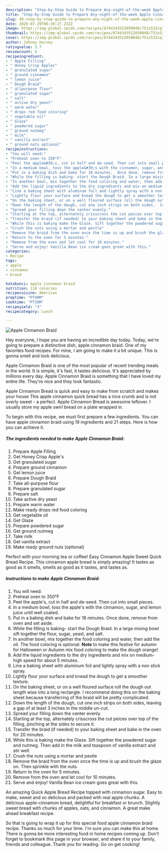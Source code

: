 ```yaml
---
description: "Step-by-Step Guide to Prepare Any-night-of-the-week Apple Cinnamon Braid"
title: "Step-by-Step Guide to Prepare Any-night-of-the-week Apple Cinnamon Braid"
slug: 40-step-by-step-guide-to-prepare-any-night-of-the-week-apple-cinnamon-braid
date: 2020-07-29T08:39:27.232Z
image: https://img-global.cpcdn.com/recipes/6744343522050048/751x532cq70/apple-cinnamon-braid-recipe-main-photo.jpg
thumbnail: https://img-global.cpcdn.com/recipes/6744343522050048/751x532cq70/apple-cinnamon-braid-recipe-main-photo.jpg
cover: https://img-global.cpcdn.com/recipes/6744343522050048/751x532cq70/apple-cinnamon-braid-recipe-main-photo.jpg
author: Johnny Harvey
ratingvalue: 3.7
reviewcount: 4
recipeingredient:
- " Apple Filling"
- " Honey Crisp Apples"
- " granulated sugar"
- " ground cinnamon"
- " lemon juice"
- " Dough Braid"
- " allpurpose flour"
- " granulated sugar"
- " salt"
- " active dry yeast"
- " warm water"
- " drops red food coloring"
- " vegetable oil"
- " Glaze"
- " powdered sugar"
- " ground nutmeg"
- " milk"
- " vanilla extract"
- " ground nuts optional"
recipeinstructions:
- "You will need:"
- "Preheat oven to 350°F"
- "Peel the apple&#39;s, cut in half and de-seed. Then cut into small pieces."
- "In a medium bowl, toss the apple&#39;s with the cinnamon, sugar, and lemon juice until well coated."
- "Put in a baking dish and bake for 18 minutes.  Once done, remove from oven and set aside."
- "While the filling is baking- start the Dough Braid. In a large mixing bowl sift together the flour, sugar, yeast, and salt."
- "In another bowl, mix together the food coloring and water, then add the oil. The food coloring is optional. **Note** to make this festive for autumn for Halloween or Autumn mix food coloring to make the dough orange!"
- "Add the liquid ingredients to the dry ingredients and mix on medium-high speed for about 5 minutes."
- "Line a baking sheet with aluminum foil and lightly spray with a non stick spray."
- "Lightly flour your surface and knead the dough to get a smoother texture."
- "On the baking sheet, or on a well floured surface roll the dough out length wise into a long rectangle. I recommend doing this on the baking sheet because transferring of the braid will be pretty complicated."
- "Down the length of the dough, cut one inch strips on both sides,  leaving a gap of at least 3 inches in the middle un-cut."
- "Spread your filling down the center evenly."
- "Starting at the top, alternately crisscross the cut peices over top of the filling, pinching at the sides to secure it."
- "Transfer the braid (if needed) to your baking sheet and bake in the oven for 20 minutes."
- "While this is baking make the Glaze. Sift together the powdered sugar and nutmeg. Then add in the milk and teaspoon of vanilla extract and stir well."
- "Crush the nuts using a mortar and pestle"
- "Remove the braid from the oven once the time is up and brush the glaze on. Then sprinkle with the nuts."
- "Return to the oven for 5 minutes."
- "Remove from the oven and let cool for 10 minutes."
- "Serve and enjoy! Vanilla Bean ice cream goes great with this."
categories:
- Recipe
tags:
- apple
- cinnamon
- braid

katakunci: apple cinnamon braid 
nutrition: 119 calories
recipecuisine: American
preptime: "PT40M"
cooktime: "PT39M"
recipeyield: "3"
recipecategory: Lunch

---
```



![Apple Cinnamon Braid](https://img-global.cpcdn.com/recipes/6744343522050048/751x532cq70/apple-cinnamon-braid-recipe-main-photo.jpg)

Hey everyone, I hope you are having an incredible day today. Today, we're going to prepare a distinctive dish, apple cinnamon braid. One of my favorites food recipes. For mine, I am going to make it a bit unique. This is gonna smell and look delicious.

Apple Cinnamon Braid is one of the most popular of recent trending meals in the world. It is simple, it's fast, it tastes delicious. It's appreciated by millions every day. Apple Cinnamon Braid is something that I have loved my entire life. They're nice and they look fantastic.

Apple Cinnamon Bread is quick and easy to make from scratch and makes your house This apple cinnamon quick bread has a nice crumb and is not overly sweet - a perfect. Apple Cinnamon Bread is awesome leftover. I usually store my apple swirl bread on a plate wrapped in.


To begin with this recipe, we must first prepare a few ingredients. You can have apple cinnamon braid using 19 ingredients and 21 steps. Here is how you can achieve it.

##### The ingredients needed to make Apple Cinnamon Braid:

1. Prepare  Apple Filling
1. Get  Honey Crisp Apple&#39;s
1. Get  granulated sugar
1. Prepare  ground cinnamon
1. Get  lemon juice
1. Prepare  Dough Braid
1. Take  all-purpose flour
1. Prepare  granulated sugar
1. Prepare  salt
1. Take  active dry yeast
1. Prepare  warm water
1. Make ready  drops red food coloring
1. Get  vegetable oil
1. Get  Glaze
1. Prepare  powdered sugar
1. Get  ground nutmeg
1. Take  milk
1. Get  vanilla extract
1. Make ready  ground nuts (optional)


Perfect with your morning tea or coffee! Easy Cinnamon Apple Sweet Quick Bread Recipe. This cinnamon apple bread is simply amazing! It tastes as good as it smells, smells as good as it tastes, and tastes as. 

##### Instructions to make Apple Cinnamon Braid:

1. You will need:
1. Preheat oven to 350°F
1. Peel the apple&#39;s, cut in half and de-seed. Then cut into small pieces.
1. In a medium bowl, toss the apple&#39;s with the cinnamon, sugar, and lemon juice until well coated.
1. Put in a baking dish and bake for 18 minutes.  Once done, remove from oven and set aside.
1. While the filling is baking- start the Dough Braid. In a large mixing bowl sift together the flour, sugar, yeast, and salt.
1. In another bowl, mix together the food coloring and water, then add the oil. The food coloring is optional. **Note** to make this festive for autumn for Halloween or Autumn mix food coloring to make the dough orange!
1. Add the liquid ingredients to the dry ingredients and mix on medium-high speed for about 5 minutes.
1. Line a baking sheet with aluminum foil and lightly spray with a non stick spray.
1. Lightly flour your surface and knead the dough to get a smoother texture.
1. On the baking sheet, or on a well floured surface roll the dough out length wise into a long rectangle. I recommend doing this on the baking sheet because transferring of the braid will be pretty complicated.
1. Down the length of the dough, cut one inch strips on both sides,  leaving a gap of at least 3 inches in the middle un-cut.
1. Spread your filling down the center evenly.
1. Starting at the top, alternately crisscross the cut peices over top of the filling, pinching at the sides to secure it.
1. Transfer the braid (if needed) to your baking sheet and bake in the oven for 20 minutes.
1. While this is baking make the Glaze. Sift together the powdered sugar and nutmeg. Then add in the milk and teaspoon of vanilla extract and stir well.
1. Crush the nuts using a mortar and pestle
1. Remove the braid from the oven once the time is up and brush the glaze on. Then sprinkle with the nuts.
1. Return to the oven for 5 minutes.
1. Remove from the oven and let cool for 10 minutes.
1. Serve and enjoy! Vanilla Bean ice cream goes great with this.


An amazing Quick Apple Bread Recipe topped with cinnamon sugar. Easy to make, sweet and so delicious and packed with real apple chunks. A delicious apple-cinnamon bread, delightful for breakfast or brunch. Slightly sweet bread with chunks of apples, oats, and cinnamon. A great make ahead breakfast recipe. 

So that is going to wrap it up for this special food apple cinnamon braid recipe. Thanks so much for your time. I'm sure you can make this at home. There is gonna be more interesting food in home recipes coming up. Don't forget to bookmark this page in your browser, and share it to your family, friends and colleague. Thank you for reading. Go on get cooking!

